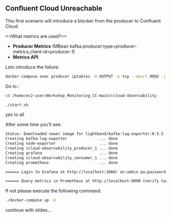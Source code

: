 ## Confluent Cloud Unreachable

This first scenario will introduce a blocker from the producer to Confluent Cloud

==What metrics are used?==
- **Producer Metrics** (MBean kafka.producer:type=producer-metrics,client-id=producer-1)
- **Metrics API**

Lets introduce the failure:

```bash
docker-compose exec producer iptables -A OUTPUT -p tcp --dport 9092 -j DROP
```

Go to :
```bash
cd /home/ec2-user/Workshop_Monitoring_CC-main/ccloud-observability
```
```bash
./start.sh
```
yes to all

After some time you'll see:
```bash
Status: Downloaded newer image for lightbend/kafka-lag-exporter:0.5.5
Creating kafka-lag-exporter              ... done
Creating node-exporter                   ... done
Creating ccloud-observability_producer_1 ... done
Creating grafana                         ... done
Creating ccloud-observability_consumer_1 ... done
Creating prometheus                      ... done

====== Login to Grafana at http://localhost:3000/ un:admin pw:password

====== Query metrics in Prometheus at http://localhost:9090 (verify targets are being scraped at http://localhost:9090/targets/, may take a few minutes to start up)

```
If not please execute the following command:
```bash
./docker-compose up -d
```

continue with slides...